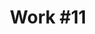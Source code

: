 ---
id_key: '23'
image: image_00051.jpg
thumbnail: thumb_image_00051.jpg
title: 'Work #11'
dimensions: '200 × 250  '
medium: Acrylic on canavs
work-year: '1890'
artist: Claretta Sim  
notes: ephemeral nature of the human condition
galleries: "- apple   - orange"
permalink: "/new/23.html"
layout: single-work
---